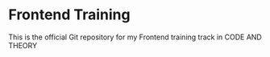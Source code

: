 # Frontend Training

This is the official Git repository for my Frontend training track in CODE AND THEORY
